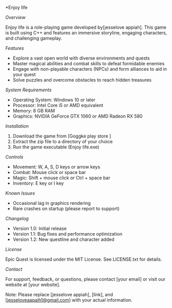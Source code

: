 

*Enjoy life

*Overview*

Enjoy life is a role-playing game developed by[jesselove appiah]. This game is built using C++ and features an immersive storyline, engaging characters, and challenging gameplay.

*Features*

- Explore a vast open world with diverse environments and quests
- Master magical abilities and combat skills to defeat formidable enemies
- Engage with non-playable characters (NPCs) and form alliances to aid in your quest
- Solve puzzles and overcome obstacles to reach hidden treasures

*System Requirements*

- Operating System: Windows 10 or later
- Processor: Intel Core i5 or AMD equivalent
- Memory: 8 GB RAM
- Graphics: NVIDIA GeForce GTX 1060 or AMD Radeon RX 580

*Installation*

1. Download the game from [Goggke play store ]
2. Extract the zip file to a directory of your choice
3. Run the game executable (Enjoy life.exe)

*Controls*

- Movement: W, A, S, D keys or arrow keys
- Combat: Mouse click or space bar
- Magic: Shift + mouse click or Ctrl + space bar
- Inventory: E key or I key

*Known Issues*

- Occasional lag in graphics rendering
- Rare crashes on startup (please report to support)

*Changelog*

- Version 1.0: Initial release
- Version 1.1: Bug fixes and performance optimization
- Version 1.2: New questline and character added

*License*

Epic Quest is licensed under the MIT License. See LICENSE.txt for details.

*Contact*

For support, feedback, or questions, please contact [your email] or visit our website at [your website].

Note: Please replace [jesselove appiah], [link], and [jesseloveaapaih1@gmail.com] with your actual information.
